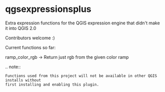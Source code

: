 qgsexpressionsplus
==================

Extra expression functions for the QGIS expression engine that didn't make it into QGIS 2.0

Contributors welcome :)

Current functions so far:

ramp_color_rgb -> Return just rgb from the given color ramp

.. note:: 

	Functions used from this project will not be available in other QGIS installs without
	first installing and enabling this plugin.
	
